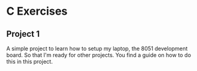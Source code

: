 # C Exercises
## Project 1
A simple project to learn how to setup my laptop, the 8051 development board. So that I'm ready for other projects. 
You find a guide on how to do this in this project. 

